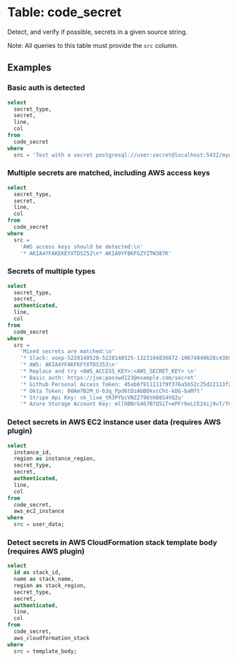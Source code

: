 # Table: code_secret

Detect, and verify if possible, secrets in a given source string.

Note: All queries to this table must provide the `src` column.

## Examples

### Basic auth is detected

```sql
select
  secret_type,
  secret,
  line,
  col
from
  code_secret
where
  src = 'Text with a secret postgresql://user:secret@localhost:5432/mydb.'
```

### Multiple secrets are matched, including AWS access keys

```sql
select
  secret_type,
  secret,
  line,
  col
from
  code_secret
where
  src =
    'AWS access keys should be detected:\n'
    '* AKIA4YFAKEKEYXTDS252\n* AKIA9YFBKFGZYZTW387K'
```

### Secrets of multiple types

```sql
select
  secret_type,
  secret,
  authenticated,
  line,
  col
from
  code_secret
where
  src =
    'Mixed secrets are matched:\n'
    '* Slack: xoxp-5228148520-5228148525-1323104836872-10674849628c43b9d4b4660f7f9a7b65\n'
    '* AWS: AKIA4YFAKFKFYXTDS353\n'
    '* Replace and try <AWS_ACCESS_KEY>:<AWS_SECRET_KEY> \n'
    '* Basic auth: https://joe:passwd123@example.com/secret'
    '* Github Personal Access Token: 45ab6f911111f9f376a5b52c25d22113f2b45fa1'
    '* Okta Token: 00Am7B2M_U-63q_Ppd6tDzAbBOkvcCht-kDG-baM7t'
    '* Stripe Api Key: sk_live_tR3PYbcVNZZ796tH88S4VQ2u'
    '* Azure Storage Account Key: mllhBNrG467B7Q5iT+ePFr6eLCE24ij9vT/fCeckOunfqzoGm8k5X9vKCphDaO81gmuzr89ldN+gKB0vlEHahg=='
```

### Detect secrets in AWS EC2 instance user data (requires AWS plugin)

```sql
select
  instance_id,
  region as instance_region,
  secret_type,
  secret,
  authenticated,
  line,
  col
from
  code_secret,
  aws_ec2_instance
where
  src = user_data;
```

### Detect secrets in AWS CloudFormation stack template body (requires AWS plugin)

```sql
select
  id as stack_id,
  name as stack_name,
  region as stack_region,
  secret_type,
  secret,
  authenticated,
  line,
  col
from
  code_secret,
  aws_cloudformation_stack
where
  src = template_body;
```
